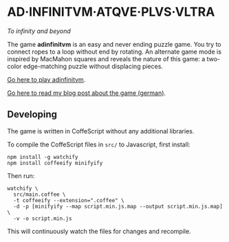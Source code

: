 AD·INFINITVM·ATQVE·PLVS·VLTRA
=============================

*To infinity and beyond*

The game **adinfinitvm** is an easy and never ending puzzle game. You try to
connect ropes to a loop without end by rotating. An alternate game mode
is inspired by MacMahon squares and reveals the nature of this game: a two-color
edge-matching puzzle without displacing pieces.

[Go here to play adinfinitvm](http://bxt.github.io/adinfinitvm/).

[Go here to read my blog post about the game (german)](http://bernhardhaeussner.de/blog/134_Ein_sch%C3%B6nes_Online-Spiel_names_adinfinitvm).

Developing
----------

The game is written in CoffeScript without any additional libraries.

To compile the CoffeScript files in `src/` to Javascript, first install:

    npm install -g watchify
    npm install coffeeify minifyify

Then run:

    watchify \
      src/main.coffee \
      -t coffeeify --extension=".coffee" \
      -d -p [minifyify --map script.min.js.map --output script.min.js.map] \
      -v -o script.min.js

This will continuously watch the files for changes and recompile.
